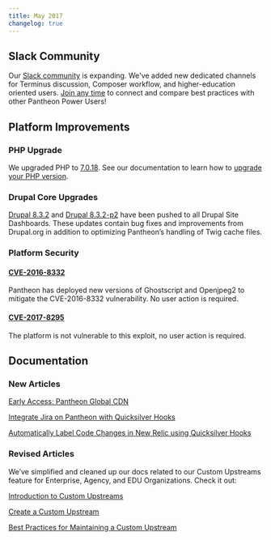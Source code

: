 ```yaml
---
title: May 2017
changelog: true
---
```

## Slack Community
Our [Slack community](https://pantheon.io/docs/power-users/) is expanding. We've added new dedicated channels for Terminus discussion, Composer workflow, and higher-education oriented users. [Join any time](https://slackin.pantheon.io/) to connect and compare best practices with other Pantheon Power Users!

## Platform Improvements

### PHP Upgrade
We upgraded PHP to [7.0.18](http://php.net/archive/2017.php#id2017-04-13-1). See our documentation to learn how to [upgrade your PHP version](https://pantheon.io/docs/php-versions/).

### Drupal Core Upgrades
[Drupal 8.3.2](https://www.drupal.org/project/drupal/releases/8.3.2) and [Drupal 8.3.2-p2](https://github.com/pantheon-systems/drops-8/issues/185) have been pushed to all Drupal Site Dashboards. These updates contain bug fixes and improvements from Drupal.org in addition to optimizing Pantheon’s handling of Twig cache files.


### Platform Security

#### [CVE-2016-8332](https://nvd.nist.gov/vuln/detail/CVE-2016-8332)
Pantheon has deployed new versions of Ghostscript and Openjpeg2 to mitigate the CVE-2016-8332 vulnerability. No user action is required.

#### [CVE-2017-8295](http://www.cve.mitre.org/cgi-bin/cvename.cgi?name=2017-8295)
The platform is not vulnerable to this exploit, no user action is required.


## Documentation

### New Articles

[Early Access: Pantheon Global CDN](https://pantheon.io/docs/global-cdn/)

[Integrate Jira on Pantheon with Quicksilver Hooks](https://pantheon.io/docs/guides/jira/)

[Automatically Label Code Changes in New Relic using Quicksilver Hooks](https://pantheon.io/docs/guides/new-relic-deploys/)

### Revised Articles
We’ve simplified and cleaned up our docs related to our Custom Upstreams feature for Enterprise, Agency, and EDU Organizations. Check it out:

[Introduction to Custom Upstreams](https://pantheon.io/docs/custom-upstream/)

[Create a Custom Upstream](https://pantheon.io/docs/create-custom-upstream/)

[Best Practices for Maintaining a Custom Upstream](https://pantheon.io/docs/maintain-custom-upstream/)
